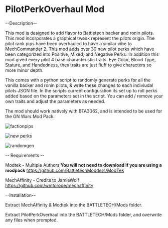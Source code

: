 # PilotPerkOverhaul Mod

--Description--

This mod is designed to add flavor to Battletech backer and ronin pilots. This mod incorporates a graphical tweak represent the pilots origin. The pilot rank pips have been overhauled to have a similar vibe to MechCommander 2. This mod adds over 30 new pilot perks which have been categorized into Positive, Mixed, and Negative Perks. In addition this mod gived every pilot 4 base characteristic traits. Eye Color, Blood Type, Stature, and Handedness, thes traits are just fluff to give characters so more minor depth.

This comes with a python script to randomly generate perks for all the vanilla backer and ronin pilots, & write these changes to each indiviudal pilots JSON file. In the scripts current configuration its set up to roll perks added based on the parameters set in the script. You can add / remove your own traits and adjust the parameters as needed.


The mod should work natively with BTA3062, and is intended to be used for the GN Wars Mod Pack.

![factionpips](https://github.com/lanleonhart/PilotPerkOverhaul/assets/20054743/7da94e28-7ef3-4890-9380-a3c0b90d8c3c)





![new perks](https://github.com/lanleonhart/PilotPerkOverhaul/assets/20054743/2ed487a8-7ae4-4048-aeef-c1f9118b0453)






![randomgen](https://github.com/lanleonhart/PilotPerkOverhaul/assets/20054743/6e94ea11-920b-4b6c-9267-a66f98d68718)



-- Requirements --

Modtek - Multiple Authors   **You will not need to download if you are using a modpack**
https://github.com/BattletechModders/ModTek


MechAffinity  - Credits to JamieWolf  
https://github.com/wmtorode/mechaffinity


--Installation--
 
Extract MechAffinity & Modtek into the BATTLETECH/Mods folder.

Extract PilotPerkOverhaul into the BATTLETECH/Mods folder, and overwrite any files when prompted.





